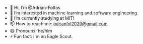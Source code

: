 - 👋 Hi, I’m @Adrian-Folfas
- 👀 I’m interested in machine learning and software engineering.
- 🌱 I’m currently studying at MIT!
- 📫 How to reach me: adrianfol2020@gmail.com
- 😄 Pronouns: he/him
- ⚡ Fun fact: I'm an Eagle Scout.

<!---
Adrian-Folfas/Adrian-Folfas is a ✨ special ✨ repository because its `README.md` (this file) appears on your GitHub profile.
You can click the Preview link to take a look at your changes.
--->
